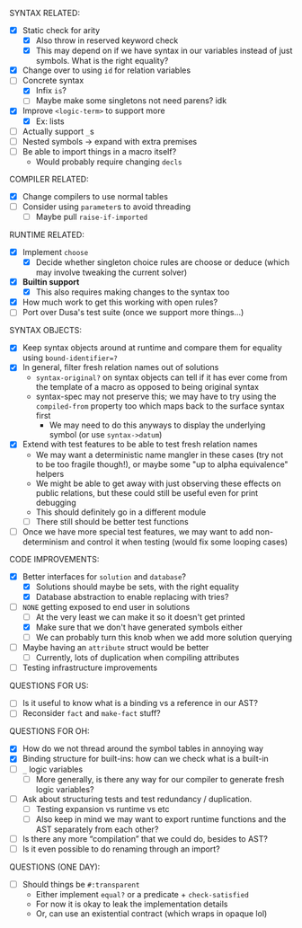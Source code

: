 SYNTAX RELATED:
- [x] Static check for arity
  - [x] Also throw in reserved keyword check
  - [x] This may depend on if we have syntax in our variables
        instead of just symbols. What is the right equality?
- [x] Change over to using `id` for relation variables
- [ ] Concrete syntax
  - [x] Infix `is`?
  - [ ] Maybe make some singletons not need parens? idk
- [x] Improve `<logic-term>` to support more
  - [x] Ex: lists
- [ ] Actually support `_`s
- [ ] Nested symbols -> expand with extra premises
- [ ] Be able to import things in a macro itself?
  - Would probably require changing `decls`

COMPILER RELATED:
- [x] Change compilers to use normal tables
- [ ] Consider using `parameter`s to avoid threading
  - [ ] Maybe pull `raise-if-imported`

RUNTIME RELATED:
- [x] Implement `choose`
  - [x] Decide whether singleton choice rules are choose or deduce
        (which may involve tweaking the current solver)
- [x] **Builtin support**
  - [x] This also requires making changes to the syntax too
- [x] How much work to get this working with open rules?
- [ ] Port over Dusa's test suite (once we support more things...)

SYNTAX OBJECTS:
- [x] Keep syntax objects around at runtime and compare them for equality using
  `bound-identifier=?`
- [x] In general, filter fresh relation names out of solutions
  - `syntax-original?` on syntax objects can tell if it has ever come from the
    template of a macro as opposed to being original syntax
  - syntax-spec may not preserve this; we may have to try using the
    `compiled-from` property too which maps back to the surface syntax first
    - We may need to do this anyways to display the underlying symbol (or use
      `syntax->datum`)
- [x] Extend with test features to be able to test fresh relation names
  - We may want a deterministic name mangler in these cases (try not to be too
    fragile though!), or maybe some "up to alpha equivalence" helpers
  - We might be able to get away with just observing these effects on public
    relations, but these could still be useful even for print debugging
  - This should definitely go in a different module
  - [ ] There still should be better test functions

- [ ] Once we have more special test features, we may want to add
  non-determinism and control it when testing (would fix some looping cases)

CODE IMPROVEMENTS:
- [x] Better interfaces for `solution` and `database`?
  - [x] Solutions should maybe be sets, with the right equality
  - [x] Database abstraction to enable replacing with tries?
- [ ] `NONE` getting exposed to end user in solutions
  - [ ] At the very least we can make it so it doesn't get printed
  - [x] Make sure that we don't have generated symbols either
  - [ ] We can probably turn this knob when we add more solution querying
- [ ] Maybe having an `attribute` struct would be better
  - [ ] Currently, lots of duplication when compiling attributes
- [ ] Testing infrastructure improvements

QUESTIONS FOR US:
- [ ] Is it useful to know what is a binding vs a reference in our AST?
- [ ] Reconsider `fact` and `make-fact` stuff?

QUESTIONS FOR OH:
- [x] How do we not thread around the symbol tables in annoying way
- [x] Binding structure for built-ins: how can we check what is a built-in
- [ ] `_` logic variables
  - [ ] More generally, is there any way for our compiler to generate
        fresh logic variables?
- [ ] Ask about structuring tests and test redundancy / duplication.
  - [ ] Testing expansion vs runtime vs etc
  - [ ] Also keep in mind we may want to export runtime functions
        and the AST separately from each other?
- [ ] Is there any more “compilation” that we could do, besides to AST?
- [ ] Is it even possible to do renaming through an import?

QUESTIONS (ONE DAY):
- [ ] Should things be `#:transparent`
  - Either implement `equal?` or a predicate + `check-satisfied`
  - For now it is okay to leak the implementation details
  - Or, can use an existential contract (which wraps in opaque lol)
